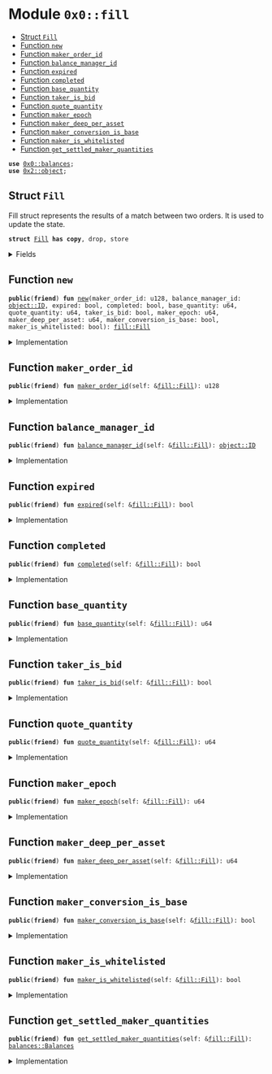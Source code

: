 
<a name="0x0_fill"></a>

# Module `0x0::fill`



-  [Struct `Fill`](#0x0_fill_Fill)
-  [Function `new`](#0x0_fill_new)
-  [Function `maker_order_id`](#0x0_fill_maker_order_id)
-  [Function `balance_manager_id`](#0x0_fill_balance_manager_id)
-  [Function `expired`](#0x0_fill_expired)
-  [Function `completed`](#0x0_fill_completed)
-  [Function `base_quantity`](#0x0_fill_base_quantity)
-  [Function `taker_is_bid`](#0x0_fill_taker_is_bid)
-  [Function `quote_quantity`](#0x0_fill_quote_quantity)
-  [Function `maker_epoch`](#0x0_fill_maker_epoch)
-  [Function `maker_deep_per_asset`](#0x0_fill_maker_deep_per_asset)
-  [Function `maker_conversion_is_base`](#0x0_fill_maker_conversion_is_base)
-  [Function `maker_is_whitelisted`](#0x0_fill_maker_is_whitelisted)
-  [Function `get_settled_maker_quantities`](#0x0_fill_get_settled_maker_quantities)


<pre><code><b>use</b> <a href="balances.md#0x0_balances">0x0::balances</a>;
<b>use</b> <a href="dependencies/sui-framework/object.md#0x2_object">0x2::object</a>;
</code></pre>



<a name="0x0_fill_Fill"></a>

## Struct `Fill`

Fill struct represents the results of a match between two orders.
It is used to update the state.


<pre><code><b>struct</b> <a href="fill.md#0x0_fill_Fill">Fill</a> <b>has</b> <b>copy</b>, drop, store
</code></pre>



<details>
<summary>Fields</summary>


<dl>
<dt>
<code>maker_order_id: u128</code>
</dt>
<dd>

</dd>
<dt>
<code>balance_manager_id: <a href="dependencies/sui-framework/object.md#0x2_object_ID">object::ID</a></code>
</dt>
<dd>

</dd>
<dt>
<code>expired: bool</code>
</dt>
<dd>

</dd>
<dt>
<code>completed: bool</code>
</dt>
<dd>

</dd>
<dt>
<code>base_quantity: u64</code>
</dt>
<dd>

</dd>
<dt>
<code>quote_quantity: u64</code>
</dt>
<dd>

</dd>
<dt>
<code>taker_is_bid: bool</code>
</dt>
<dd>

</dd>
<dt>
<code>maker_epoch: u64</code>
</dt>
<dd>

</dd>
<dt>
<code>maker_deep_per_asset: u64</code>
</dt>
<dd>

</dd>
<dt>
<code>maker_conversion_is_base: bool</code>
</dt>
<dd>

</dd>
<dt>
<code>maker_is_whitelisted: bool</code>
</dt>
<dd>

</dd>
</dl>


</details>

<a name="0x0_fill_new"></a>

## Function `new`



<pre><code><b>public</b>(<b>friend</b>) <b>fun</b> <a href="fill.md#0x0_fill_new">new</a>(maker_order_id: u128, balance_manager_id: <a href="dependencies/sui-framework/object.md#0x2_object_ID">object::ID</a>, expired: bool, completed: bool, base_quantity: u64, quote_quantity: u64, taker_is_bid: bool, maker_epoch: u64, maker_deep_per_asset: u64, maker_conversion_is_base: bool, maker_is_whitelisted: bool): <a href="fill.md#0x0_fill_Fill">fill::Fill</a>
</code></pre>



<details>
<summary>Implementation</summary>


<pre><code><b>public</b>(package) <b>fun</b> <a href="fill.md#0x0_fill_new">new</a>(
    maker_order_id: u128,
    balance_manager_id: ID,
    expired: bool,
    completed: bool,
    base_quantity: u64,
    quote_quantity: u64,
    taker_is_bid: bool,
    maker_epoch: u64,
    maker_deep_per_asset: u64,
    maker_conversion_is_base: bool,
    maker_is_whitelisted: bool,
): <a href="fill.md#0x0_fill_Fill">Fill</a> {
    <a href="fill.md#0x0_fill_Fill">Fill</a> {
        maker_order_id,
        balance_manager_id,
        expired,
        completed,
        base_quantity,
        quote_quantity,
        taker_is_bid,
        maker_epoch,
        maker_deep_per_asset,
        maker_conversion_is_base,
        maker_is_whitelisted,
    }
}
</code></pre>



</details>

<a name="0x0_fill_maker_order_id"></a>

## Function `maker_order_id`



<pre><code><b>public</b>(<b>friend</b>) <b>fun</b> <a href="fill.md#0x0_fill_maker_order_id">maker_order_id</a>(self: &<a href="fill.md#0x0_fill_Fill">fill::Fill</a>): u128
</code></pre>



<details>
<summary>Implementation</summary>


<pre><code><b>public</b>(package) <b>fun</b> <a href="fill.md#0x0_fill_maker_order_id">maker_order_id</a>(self: &<a href="fill.md#0x0_fill_Fill">Fill</a>): u128 {
    self.maker_order_id
}
</code></pre>



</details>

<a name="0x0_fill_balance_manager_id"></a>

## Function `balance_manager_id`



<pre><code><b>public</b>(<b>friend</b>) <b>fun</b> <a href="fill.md#0x0_fill_balance_manager_id">balance_manager_id</a>(self: &<a href="fill.md#0x0_fill_Fill">fill::Fill</a>): <a href="dependencies/sui-framework/object.md#0x2_object_ID">object::ID</a>
</code></pre>



<details>
<summary>Implementation</summary>


<pre><code><b>public</b>(package) <b>fun</b> <a href="fill.md#0x0_fill_balance_manager_id">balance_manager_id</a>(self: &<a href="fill.md#0x0_fill_Fill">Fill</a>): ID {
    self.balance_manager_id
}
</code></pre>



</details>

<a name="0x0_fill_expired"></a>

## Function `expired`



<pre><code><b>public</b>(<b>friend</b>) <b>fun</b> <a href="fill.md#0x0_fill_expired">expired</a>(self: &<a href="fill.md#0x0_fill_Fill">fill::Fill</a>): bool
</code></pre>



<details>
<summary>Implementation</summary>


<pre><code><b>public</b>(package) <b>fun</b> <a href="fill.md#0x0_fill_expired">expired</a>(self: &<a href="fill.md#0x0_fill_Fill">Fill</a>): bool {
    self.expired
}
</code></pre>



</details>

<a name="0x0_fill_completed"></a>

## Function `completed`



<pre><code><b>public</b>(<b>friend</b>) <b>fun</b> <a href="fill.md#0x0_fill_completed">completed</a>(self: &<a href="fill.md#0x0_fill_Fill">fill::Fill</a>): bool
</code></pre>



<details>
<summary>Implementation</summary>


<pre><code><b>public</b>(package) <b>fun</b> <a href="fill.md#0x0_fill_completed">completed</a>(self: &<a href="fill.md#0x0_fill_Fill">Fill</a>): bool {
    self.completed
}
</code></pre>



</details>

<a name="0x0_fill_base_quantity"></a>

## Function `base_quantity`



<pre><code><b>public</b>(<b>friend</b>) <b>fun</b> <a href="fill.md#0x0_fill_base_quantity">base_quantity</a>(self: &<a href="fill.md#0x0_fill_Fill">fill::Fill</a>): u64
</code></pre>



<details>
<summary>Implementation</summary>


<pre><code><b>public</b>(package) <b>fun</b> <a href="fill.md#0x0_fill_base_quantity">base_quantity</a>(self: &<a href="fill.md#0x0_fill_Fill">Fill</a>): u64 {
    self.base_quantity
}
</code></pre>



</details>

<a name="0x0_fill_taker_is_bid"></a>

## Function `taker_is_bid`



<pre><code><b>public</b>(<b>friend</b>) <b>fun</b> <a href="fill.md#0x0_fill_taker_is_bid">taker_is_bid</a>(self: &<a href="fill.md#0x0_fill_Fill">fill::Fill</a>): bool
</code></pre>



<details>
<summary>Implementation</summary>


<pre><code><b>public</b>(package) <b>fun</b> <a href="fill.md#0x0_fill_taker_is_bid">taker_is_bid</a>(self: &<a href="fill.md#0x0_fill_Fill">Fill</a>): bool {
    self.taker_is_bid
}
</code></pre>



</details>

<a name="0x0_fill_quote_quantity"></a>

## Function `quote_quantity`



<pre><code><b>public</b>(<b>friend</b>) <b>fun</b> <a href="fill.md#0x0_fill_quote_quantity">quote_quantity</a>(self: &<a href="fill.md#0x0_fill_Fill">fill::Fill</a>): u64
</code></pre>



<details>
<summary>Implementation</summary>


<pre><code><b>public</b>(package) <b>fun</b> <a href="fill.md#0x0_fill_quote_quantity">quote_quantity</a>(self: &<a href="fill.md#0x0_fill_Fill">Fill</a>): u64 {
    <b>if</b> (self.expired) {
        0
    } <b>else</b> {
        self.quote_quantity
    }
}
</code></pre>



</details>

<a name="0x0_fill_maker_epoch"></a>

## Function `maker_epoch`



<pre><code><b>public</b>(<b>friend</b>) <b>fun</b> <a href="fill.md#0x0_fill_maker_epoch">maker_epoch</a>(self: &<a href="fill.md#0x0_fill_Fill">fill::Fill</a>): u64
</code></pre>



<details>
<summary>Implementation</summary>


<pre><code><b>public</b>(package) <b>fun</b> <a href="fill.md#0x0_fill_maker_epoch">maker_epoch</a>(self: &<a href="fill.md#0x0_fill_Fill">Fill</a>): u64 {
    self.maker_epoch
}
</code></pre>



</details>

<a name="0x0_fill_maker_deep_per_asset"></a>

## Function `maker_deep_per_asset`



<pre><code><b>public</b>(<b>friend</b>) <b>fun</b> <a href="fill.md#0x0_fill_maker_deep_per_asset">maker_deep_per_asset</a>(self: &<a href="fill.md#0x0_fill_Fill">fill::Fill</a>): u64
</code></pre>



<details>
<summary>Implementation</summary>


<pre><code><b>public</b>(package) <b>fun</b> <a href="fill.md#0x0_fill_maker_deep_per_asset">maker_deep_per_asset</a>(self: &<a href="fill.md#0x0_fill_Fill">Fill</a>): u64 {
    self.maker_deep_per_asset
}
</code></pre>



</details>

<a name="0x0_fill_maker_conversion_is_base"></a>

## Function `maker_conversion_is_base`



<pre><code><b>public</b>(<b>friend</b>) <b>fun</b> <a href="fill.md#0x0_fill_maker_conversion_is_base">maker_conversion_is_base</a>(self: &<a href="fill.md#0x0_fill_Fill">fill::Fill</a>): bool
</code></pre>



<details>
<summary>Implementation</summary>


<pre><code><b>public</b>(package) <b>fun</b> <a href="fill.md#0x0_fill_maker_conversion_is_base">maker_conversion_is_base</a>(self: &<a href="fill.md#0x0_fill_Fill">Fill</a>): bool {
    self.maker_conversion_is_base
}
</code></pre>



</details>

<a name="0x0_fill_maker_is_whitelisted"></a>

## Function `maker_is_whitelisted`



<pre><code><b>public</b>(<b>friend</b>) <b>fun</b> <a href="fill.md#0x0_fill_maker_is_whitelisted">maker_is_whitelisted</a>(self: &<a href="fill.md#0x0_fill_Fill">fill::Fill</a>): bool
</code></pre>



<details>
<summary>Implementation</summary>


<pre><code><b>public</b>(package) <b>fun</b> <a href="fill.md#0x0_fill_maker_is_whitelisted">maker_is_whitelisted</a>(self: &<a href="fill.md#0x0_fill_Fill">Fill</a>): bool {
    self.maker_is_whitelisted
}
</code></pre>



</details>

<a name="0x0_fill_get_settled_maker_quantities"></a>

## Function `get_settled_maker_quantities`



<pre><code><b>public</b>(<b>friend</b>) <b>fun</b> <a href="fill.md#0x0_fill_get_settled_maker_quantities">get_settled_maker_quantities</a>(self: &<a href="fill.md#0x0_fill_Fill">fill::Fill</a>): <a href="balances.md#0x0_balances_Balances">balances::Balances</a>
</code></pre>



<details>
<summary>Implementation</summary>


<pre><code><b>public</b>(package) <b>fun</b> <a href="fill.md#0x0_fill_get_settled_maker_quantities">get_settled_maker_quantities</a>(self: &<a href="fill.md#0x0_fill_Fill">Fill</a>): Balances {
    <b>let</b> (base, quote) = <b>if</b> (self.expired) {
        <b>if</b> (self.taker_is_bid) {
            (self.base_quantity, 0)
        } <b>else</b> {
            (0, self.quote_quantity)
        }
    } <b>else</b> {
        <b>if</b> (self.taker_is_bid) {
            (0, self.quote_quantity)
        } <b>else</b> {
            (self.base_quantity, 0)
        }
    };

    <a href="balances.md#0x0_balances_new">balances::new</a>(base, quote, 0)
}
</code></pre>



</details>
